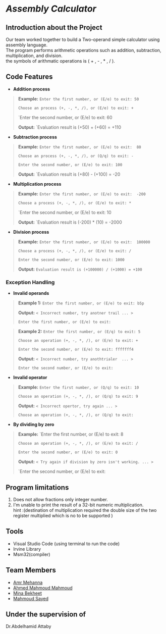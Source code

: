 # *Assembly Calculator*

## Introduction about the Project
Our team worked together to build a Two-operand simple calculator using assembly language. <br/>
The program performs arithmetic operations such as  addition, subtraction, multiplication, and division.<br/>
the symbols of  arithmatic operations is  ( + , - , * , / ).

## Code Features
- **Addition process**
> **Example:** `Enter the first number, or (E/e) to exit: 50`
> 
>`Choose an process (+, -, *, /), or (E/e) to exit: + `
>
>`Enter the second number, or (E/e) to exit: 60
>
> **Output:** `Evaluation result is (+50) + (+60) = +110

- **Subtraction process**
> **Example:** `Enter the first number, or (E/e) to exit:  80`
> 
>`Choose an process (+, -, *, /), or (Q/q) to exit: - `
>
>`Enter the second number, or (E/e) to exit: 100`
>
> **Output:** `Evaluation result is (+80) - (+100) = -20

- **Multiplication process**
> **Example:** `Enter the first number, or (E/e) to exit:  -200`
> 
>`Choose a process (+, -, *, /), or (E/e) to exit: * `
>
>`Enter the second number, or (E/e) to exit: 10
>
> **Output:** `Evaluation result is (-200) * (10) = -2000

- **Division process**
> **Example:** `Enter the first number, or (E/e) to exit:  100000`
> 
>`Choose a process (+, -, *, /), or (E/e) to exit: / `
>
>`Enter the second number, or (E/e) to exit: 1000`
>
> **Output:** `Evaluation result is (+100000) / (+1000) = +100`


### Exception Handling

- **Invalid operands**

> **Example 1:** `Enter the first number, or (E/e) to exit: b5p`
> 
> **Output:** `< Incorrect number, try anotner trail ... >`
>
>`Enter the first number, or (E/e) to exit: `

> **Example 2:** `Enter the first number, or (E/q) to exit: 5`
> 
>`Choose an operation (+, -, *, /), or (E/e) to exit: + `
>
>`Enter the second number, or (E/e) to exit: fffffff4`
>
> **Output:** `< Incorrect number, try anothtrialer  ... >`
>
>`Enter the second number, or (E/e) to exit: `

- **Invalid operator**

> **Example:** `Enter the first number, or (Q/q) to exit: 10`
> 
> `Choose an operation (+, -, *, /), or (Q/q) to exit: 9`
> 
> **Output:** `< Incorrect opertor, try again ... >`
>
>`Choose an operation (+, -, *, /), or (Q/q) to exit: `


>



- **By dividing by zero**

> **Example:** `Enter the first number, or (E/e) to exit: 8
>
> `Choose an operation (+, -, *, /), or (E/e) to exit: / `
> 
> `Enter the second number, or (E/e) to exit: 0`
>
> **Output:** `< Try again if division by zero isn't working. ... >`
>
>`Enter the second number, or (E/e) to exit: 
 









## Program limitations

  1. Does not allow fractions only integer number.
  2. I'm unable to print the result of a 32-bit numeric multiplication.<br/> 
  hint :(destination of multiplication required the double size of the two register multiplied which is no to be supported )


## Tools
- Visual Studio Code (using terminal to run the code) <br/>
- Irvine Library<br/>
- Msm32(compiler)


## Team Members 

- [Amr Mehanna](https://github.com/Amrmehanna)
- [Ahmed Mahmoud Mahmoud ](https://github.com/AhmedMahmoud125)
- [Mina Bekheet](https://github.com/MinaBekheet)
- [Mahmoud Sayed](https://github.com/MahmoudSayed77)

## Under the supervision of 
Dr.Abdelhamid Attaby
